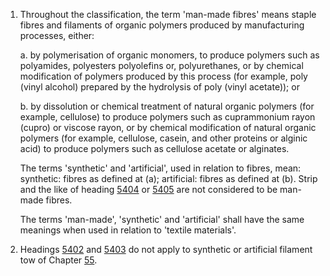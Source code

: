 1. Throughout the classification, the term 'man-made fibres' means staple fibres and filaments of organic polymers produced by manufacturing processes, either:

    a. by polymerisation of organic monomers, to produce polymers such as polyamides, polyesters polyolefins or, polyurethanes, or by chemical modification of polymers produced by this process (for example, poly (vinyl alcohol) prepared by the hydrolysis of poly (vinyl acetate)); or
    
    b. by dissolution or chemical treatment of natural organic polymers (for example, cellulose) to produce polymers such as cuprammonium rayon (cupro) or viscose rayon, or by chemical modification of natural organic polymers (for example, cellulose, casein, and other proteins or alginic acid) to produce polymers such as cellulose acetate or alginates.
    
    The terms 'synthetic' and 'artificial', used in relation to fibres, mean: synthetic: fibres as defined at (a); artificial: fibres as defined at (b). Strip and the like of heading [5404](/headings/5404) or [5405](/headings/5405) are not considered to be man-made fibres.
    
    The terms 'man-made', 'synthetic' and 'artificial' shall have the same meanings when used in relation to 'textile materials'.

2. Headings [5402](/headings/5402) and [5403](/headings/5403) do not apply to synthetic or artificial filament tow of Chapter [55](/chapters/55).
